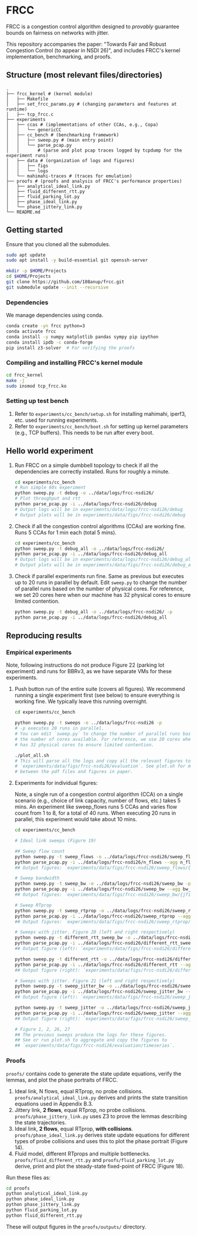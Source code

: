 # FRCC

FRCC is a congestion control algorithm designed to *provably* guarantee bounds
on fairness on networks with jitter.

This repository accompanies the paper: "Towards Fair and Robust Congestion
Control (to appear in NSDI 26)", and includes FRCC's kernel implementation,
benchmarking, and proofs.

## Structure (most relevant files/directories)

```text
.
├── frcc_kernel # (kernel module)
│   ├── Makefile
│   ├── set_frcc_params.py # (changing parameters and features at runtime)
│   ├── tcp_frcc.c
├── experiments
│   ├── ccas # (implementations of other CCAs, e.g., Copa)
│   │   └── genericCC
│   ├── cc_bench # (benchmarking framework)
│   │   ├── sweep.py # (main entry point)
│   │   └── parse_pcap.py
│   │       # (parse and plot pcap traces logged by tcpdump for the experiment runs)
│   ├── data # (organization of logs and figures)
│   │   ├── figs
│   │   └── logs
│   └── mahimahi-traces # (traces for emulation)
├── proofs # (proofs and analysis of FRCC's performance properties)
│   ├── analytical_ideal_link.py
│   ├── fluid_different_rtt.py
│   ├── fluid_parking_lot.py
│   ├── phase_ideal_link.py
│   └── phase_jittery_link.py
└── README.md
```

## Getting started

Ensure that you cloned all the submodules.

```bash
sudo apt update
sudo apt install -y build-essential git openssh-server

mkdir -p $HOME/Projects
cd $HOME/Projects
git clone https://github.com/108anup/frcc.git
git submodule update --init --recursive
```

### Dependencies

We manage dependencies using conda.

```bash
conda create -yn frcc python=3
conda activate frcc
conda install -y numpy matplotlib pandas sympy pip ipython
conda install ipdb -c conda-forge
pip install z3-solver  # For verifying the proofs
```

### Compiling and installing FRCC's kernel module

```bash
cd frcc_kernel
make -j
sudo insmod tcp_frcc.ko
```

### Setting up test bench

1. Refer to `experiments/cc_bench/setup.sh` for installing mahimahi, iperf3,
   etc. used for running experiments.
2. Refer to `experiments/cc_bench/boot.sh` for setting up kernel parameters
   (e.g., TCP buffers). This needs to be run after every boot.

## Hello world experiment

1. Run FRCC on a simple dumbbell topology to check if all the dependencies are
   correctly installed. Runs for roughly a minute.

    ```bash
    cd experiments/cc_bench
    # Run simple 60s experiment
    python sweep.py -t debug -o ../data/logs/frcc-nsdi26/
    # Plot throughput and rtt
    python parse_pcap.py -i ../data/logs/frcc-nsdi26/debug
    # Output logs will be in experiments/data/logs/frcc-nsdi26/debug
    # Output plots will be in experiments/data/figs/frcc-nsdi26/debug
    ```

2. Check if all the congestion control algorithms (CCAs) are working fine. Runs
   5 CCAs for 1 min each (total 5 mins).

    ```bash
    cd experiments/cc_bench
    python sweep.py -t debug_all -o ../data/logs/frcc-nsdi26/
    python parse_pcap.py -i ../data/logs/frcc-nsdi26/debug_all
    # Output logs will be in experiments/data/logs/frcc-nsdi26/debug_all
    # Output plots will be in experiments/data/figs/frcc-nsdi26/debug_all
    ```

3. Check if parallel experiments run fine. Same as previous but executes up to
   20 runs in parallel by default. Edit `sweep.py` to change the number of
parallel runs based on the number of physical cores. For reference, we set 20
cores here when our machine has 32 physical cores to ensure limited contention.

    ```bash
    python sweep.py -t debug_all -o ../data/logs/frcc-nsdi26/ -p
    python parse_pcap.py -i ../data/logs/frcc-nsdi26/debug_all
    ```

## Reproducing results

### Empirical experiments

Note, following instructions do not produce Figure 22 (parking lot experiment)
and runs for BBRv3, as we have separate VMs for these experiments.

1. Push button run of the entire suite (covers all figures). We recommend
   running a single experiment first (see below) to ensure everything is
working fine. We typically leave this running overnight.

    ```bash
    cd experiments/cc_bench

    python sweep.py -t sweeps -o ../data/logs/frcc-nsdi26 -p
    # -p executes 20 runs in parallel.
    # You can edit `sweep.py` to change the number of parallel runs based on
    # the number of cores available. For reference, we use 20 cores when machine
    # has 32 physical cores to ensure limited contention.

    ./plot_all.sh
    # This will parse all the logs and copy all the relevant figures to
    # `experiments/data/figs/frcc-nsdi26/evaluation`. See plot.sh for mapping
    # between the pdf files and figures in paper.
    ```

2. Experiments for individual figures:

    Note, a single run of a congestion control algorithm (CCA) on a single
    scenario (e.g., choice of link capacity, number of flows, etc.) takes 5
    mins. An experiment like sweep_flows runs 5 CCAs and varies flow count from
    1 to 8, for a total of 40 runs. When executing 20 runs in parallel, this
    experiment would take about 10 mins.

    ```bash
    cd experiments/cc_bench

    # Ideal link sweeps (Figure 19)

    ## Sweep flow count
    python sweep.py -t sweep_flows -o ../data/logs/frcc-nsdi26/sweep_flows -p
    python parse_pcap.py -i ../data/logs/frcc-nsdi26/n_flows --agg n_flows
    ## Output figures: `experiments/data/figs/frcc-nsdi26/sweep_flows/{jfi, rtt}.pdf`

    # Sweep bandwidth
    python sweep.py -t sweep_bw -o ../data/logs/frcc-nsdi26/sweep_bw -p
    python parse_pcap.py -i ../data/logs/frcc-nsdi26/sweep_bw --agg bw_mbps
    ## Output figures: `experiments/data/figs/frcc-nsdi26/sweep_bw/{jfi, rtt}.pdf`

    # Sweep RTprop
    python sweep.py -t sweep_rtprop -o ../data/logs/frcc-nsdi26/sweep_rtprop -p
    python parse_pcap.py -i ../data/logs/frcc-nsdi26/sweep_rtprop --agg rtprop_ms
    ## Output figures: `experiments/data/figs/frcc-nsdi26/sweep_rtprop/{jfi, rtt}.pdf`

    # Sweeps with jitter. Figure 20 (left and right respectively)
    python sweep.py -t different_rtt_sweep_bw -o ../data/logs/frcc-nsdi26/different_rtt_sweep_bw -p
    python parse_pcap.py -i ../data/logs/frcc-nsdi26/different_rtt_sweep_bw --agg bw_mbps
    ## Output figure (left): `experiments/data/figs/frcc-nsdi26/different_rtt_sweep_bw/xput_ratio.pdf`

    python sweep.py -t different_rtt -o ../data/logs/frcc-nsdi26/different_rtt -p
    python parse_pcap.py -i ../data/logs/frcc-nsdi26/different_rtt --agg rtprop_ratio
    ## Output figure (right): `experiments/data/figs/frcc-nsdi26/different_rtt/xput_ratio.pdf`

    # Sweeps with jitter. Figure 21 (left and right respectively)
    python sweep.py -t sweep_jitter_bw -o ../data/logs/frcc-nsdi26/sweep_jitter_bw -p
    python parse_pcap.py -i ../data/logs/frcc-nsdi26/sweep_jitter_bw --agg bw_mbps
    ## Output figure (left): `experiments/data/figs/frcc-nsdi26/sweep_jitter_bw/xput_ratio.pdf`

    python sweep.py -t sweep_jitter -o ../data/logs/frcc-nsdi26/sweep_jitter -p
    python parse_pcap.py -i ../data/logs/frcc-nsdi26/sweep_jitter --agg jitter_ms
    ## Output figure (right): `experiments/data/figs/frcc-nsdi26/sweep_jitter/xput_ratio.pdf`

    # Figure 1, 2, 26, 27
    ## The previous sweeps produce the logs for these figures.
    ## See or run plot.sh to aggregate and copy the figures to
    ## `experiments/data/figs/frcc-nsdi26/evaluation/timeseries`.
    ```

### Proofs

`proofs/` contains code to generate the state update equations, verify the lemmas, and plot the phase portraits of FRCC.

1. Ideal link, N flows, equal RTprop, no probe collisions.
`proofs/analytical_ideal_link.py` derives and prints the state transition equations used in Appendix B.3.
2. Jittery link, **2 flows**, equal RTprop, no probe collisions.
`proofs/phase_jittery_link.py` uses Z3 to prove the lemmas describing the state trajectories.
3. Ideal link, **2 flows**, equal RTprop, **with collisions**.
`proofs/phase_ideal_link.py` derives state update equations for different types of probe collisions and uses this to plot the phase portrait (Figure 14).
4. Fluid model, different RTprops and multiple bottlenecks.
`proofs/fluid_different_rtt.py` and `proofs/fluid_parking_lot.py` derive, print and plot the steady-state fixed-point of FRCC (Figure 18).

Run these files as:

```bash
cd proofs
python analytical_ideal_link.py
python phase_ideal_link.py
python phase_jittery_link.py
python fluid_parking_lot.py
python fluid_different_rtt.py
```

These will output figures in the `proofs/outputs/` directory.
